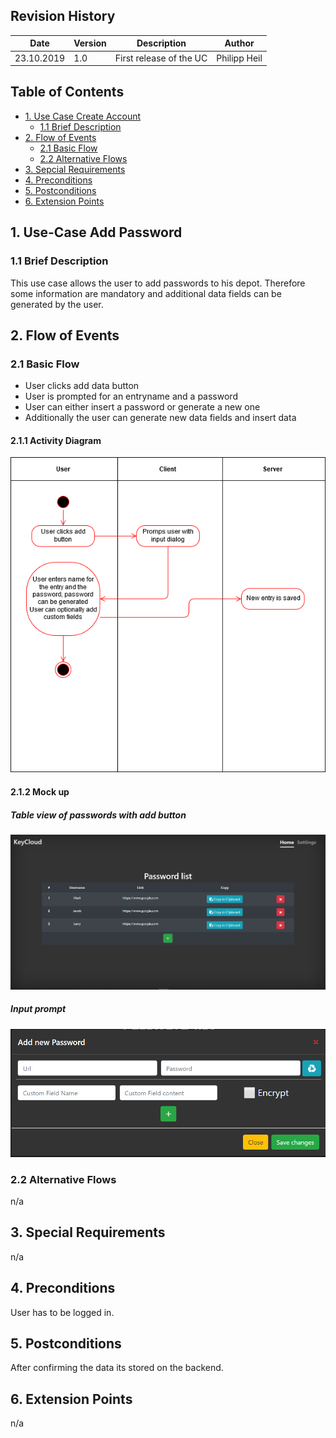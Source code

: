 ## Revision History
Date | Version | Description | Author
--- | --- | --- | ---
23.10.2019 | 1.0 | First release of the UC | Philipp Heil

## Table of Contents
- [1. Use Case Create Account](#1-use-case-create-account)
  - [1.1 Brief Description](#11-brief-description)
- [2. Flow of Events](#2-flow-of-events)
  - [2.1 Basic Flow](#21-basic-flow)
  - [2.2 Alternative Flows](#22-alternative-flows)
- [3. Sepcial Requirements](#3-special-requirements)
- [4. Preconditions](#4-preconditions)
- [5. Postconditions](#5-postconditions)
- [6. Extension Points](#6-extension-points)

## 1. Use-Case Add Password
### 1.1 Brief Description
This use case allows the user to add passwords to his depot. Therefore some information are 
mandatory and additional data fields can be generated by the user.

## 2. Flow of Events
### 2.1 Basic Flow
- User clicks add data button
- User is prompted for an entryname and a password
- User can either insert a password or generate a new one
- Additionally the user can generate new data fields and insert data
#### 2.1.1 Activity Diagram
![UC_AddPassword](images/UC/UC_AddPassword.png)
#### 2.1.2 Mock up
##### Table view of passwords with add button
![Mockup_AddPassword](images/mockups/Mockup_PasswordTable.PNG)
##### Input prompt
![Mockup_InputPrompt](images/mockups/Mockup_Inputprompt.PNG)
### 2.2 Alternative Flows
n/a

## 3. Special Requirements
n/a

## 4. Preconditions
User has to be logged in.

## 5. Postconditions
After confirming the data its stored on the backend.

## 6. Extension Points
n/a
